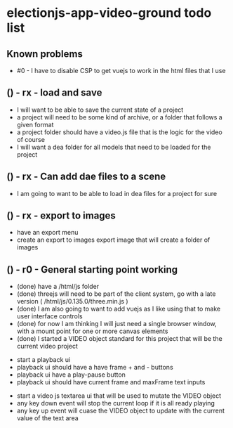 # electionjs-app-video-ground todo list

## Known problems
* #0 - I have to disable CSP to get vuejs to work in the html files that I use

## () - rx - load and save
* I will want to be able to save the current state of a project
* a project will need to be some kind of archive, or a folder that follows a given format
* a project folder should have a video.js file that is the logic for the video of course
* I will want a dea folder for all models that need to be loaded for the project

## () - rx - Can add dae files to a scene
* I am going to want to be able to load in dea files for a project for sure

## () - rx - export to images
* have an export menu
* create an export to images export image that will create a folder of images

## () - r0 - General starting point working
<!-- crude start -->
* (done) have a \/html\/js folder
* (done) threejs will need to be part of the client system, go with a late version \( \/html\/js\/0.135.0\/three.min.js \)
* (done) I am also going to want to add vuejs as I like using that to make user interface controls
* (done) for now I am thinking I will just need a single browser window, with a mount point for one or more canvas elements
* (done) I started a VIDEO object standard for this project that will be the current video project

<!-- playback ui -->
* start a playback ui
* playback ui should have a have frame + and - buttons
* playback ui have a play-pause button
* playback ui should have current frame and maxFrame text inputs

<!-- VIDEO object mutate ui -->
* start a video js textarea ui that will be used to mutate the VIDEO object
* any key down event will stop the current loop if it is all ready playing
* any key up event will cuase the VIDEO object to update with the current value of the text area
